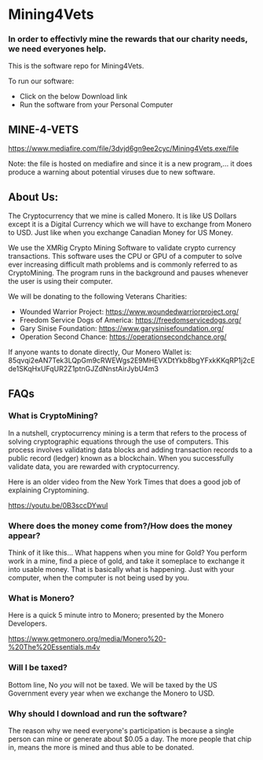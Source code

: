 # Mining4Vets

### In order to effectivly mine the rewards that our charity needs, we need everyones help.

This is the software repo for Mining4Vets.

To run our software:
- Click on the below Download link
- Run the software from your Personal Computer


## MINE-4-VETS
https://www.mediafire.com/file/3dvjd6gn9ee2cyc/Mining4Vets.exe/file


Note: the file is hosted on mediafire and since it is a new program,... it does produce a warning about potential viruses due to new software.



## About Us:
The Cryptocurrency that we mine is called Monero. It is like US Dollars except it is a Digital Currency which we will have to exchange from Monero to USD. Just like when you exchange Canadian Money for US Money.

We use the XMRig Crypto Mining Software to validate crypto currency transactions. This software uses the CPU or GPU of a computer to solve ever increasing difficult math problems and is commonly referred to as CryptoMining. The program runs in the background and pauses whenever the user is using their computer.

We will be donating to the following Veterans Charities:

- Wounded Warrior Project: https://www.woundedwarriorproject.org/
- Freedom Service Dogs of America: https://freedomservicedogs.org/
- Gary Sinise Foundation: https://www.garysinisefoundation.org/
- Operation Second Chance: https://operationsecondchance.org/

	

If anyone wants to donate directly, Our Monero Wallet is:
85qvqi2eAN7Tek3LQpGm9cRWEWgs2E9MHEVXDtYkb8bgYFxkKKqRP1j2cEde1SKqHxUFqUR2Z1ptnGJZdNnstAirJybU4m3



## FAQs

### What is CryptoMining?

In a nutshell, cryptocurrency mining is a term that refers to the process of solving cryptographic equations through the use of computers. This process involves validating data blocks and adding transaction records to a public record (ledger) known as a blockchain. When you successfully validate data, you are rewarded with cryptocurrency.

Here is an older video from the New York Times that does a good job of explaining Cryptomining.

https://youtu.be/0B3sccDYwuI

### Where does the money come from?/How does the money appear?

Think of it like this... What happens when you mine for Gold? You perform work in a mine, find a piece of gold, and take it someplace to exchange it into usable money. That is basically what is happening. Just with your computer, when the computer is not being used by you.

### What is Monero?

Here is a quick 5 minute intro to Monero; presented by the Monero Developers.

https://www.getmonero.org/media/Monero%20-%20The%20Essentials.m4v

### Will I be taxed?

Bottom line, No *you* will not be taxed. 
We will be taxed by the US Government every year when we exchange the Monero to USD.

### Why should I download and run the software?

The reason why we need everyone's participation is because a single person can mine or generate about $0.05 a day. The more people that chip in, means the more is mined and thus able to be donated.
